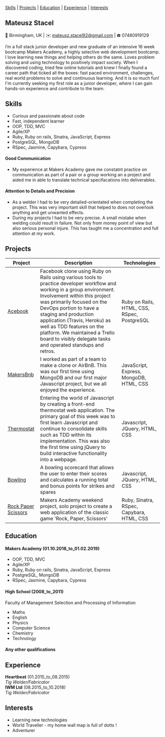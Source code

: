 [Skills](#skills) | [Projects](#projects) | [Education](#education) | [Experience](#experience) | [Interests](#interests)

## Mateusz Stacel

📍 Birmingham, UK | ✉️ mateusz.stacel92@gmail.com | ☎️ 07480919129


I’m a full stack junior developer and new graduate of an intensive 16 week bootcamp Makers Academy, a highly selective web development bootcamp. I love learning new things and helping others do the same. Loves problem solving and using technology to positively impact society. When I discovered coding, tried few online tutorials and knew I finally found a career path that ticked all the boxes: fast paced environment, challenges, real world problems to solve and continuous learning. And it is so much fun! I'm currently seeking my first role as a junior developer, where I can gain hands-on experience and contribute to the team.  

## Skills
- Curious and passionate about code
- Fast, independent learner
- OOP, TDD, MVC
- Agile/XP
- Ruby, Ruby on rails, Sinatra, JavaScript, Express
- PostgreSQL, MongoDB
- RSpec, Jasmine, Capybara, Cypress

#### Good Communication

- My experience at Makers Academy gave me constatnt practice on communication as part of a pair or a group working an a project and aided me in able to translate technical specifacations into deliverables.

#### Attention to Details and Precision 

- As a welder I had to be very detailed-orientated when completing the project. This was very important skill that helped to does not overlook anything and get unwanted effects. 
- During my projects I had to be very precise. A small mistake when welding could result in failure. Not only from money point of view but also serious personal injure. This has taught me a concentration and full attention at my work.   

## Projects

| Project   | Description | Technologies |
|---        |---         |---           |
| [Acebook](https://github.com/lucafrancesc/acebook-unicorns) | Facebook clone using Ruby on Rails using various tools to practice developer workflow and working in a group environment. Involvement within this project was primarily focused on the DevOps portion to have a staging and production application (Travis, Heroku) as well as TDD features on the platform. We maintained a Trello board to visibly delegate tasks and operated standups and retros.| Ruby on Rails, HTML, CSS, RSpec, PostgreSQL |
| [MakersBnb](https://github.com/leoncross/makersbnb) | I worked as part of a team to make a clone or AirBnB. This was our first time using MongoDB and our first major Javascript project, but we all enjoyed the experience.| JavaScript, Express, MongoDB, HTML, CSS|
| [Thermostat](https://github.com/mateuszstacel/thermostat) | Entering the world of Javascript by creating a front-end thermostat web application. The primary goal of this week was to first learn Javascript and continue to consolidate skills such as TDD within its implementation. This was also the first time using jQuery to build interactive functionality into a webpage. | Javascript, JQuery, HTML, CSS |
|[Bowling](https://github.com/mateuszstacel/bowling-challenge)| A bowling scorecard that allows the user to enter their scores and calculates a running total and bonus points for strikes and spares | Javascript, JQuery, HTML, CSS|
| [Rock Paper Scissors](https://github.com/mateuszstacel/rps-challenge) | Makers Academy weekend project, solo project to create a web application of the classic game 'Rock, Paper, Scissors' | Ruby, Sinatra, RSpec, Capybara, HTML, CSS|

## Education

#### Makers Academy (01.10.2018_to_01.02.2019)

- OOP, TDD, MVC
- Agile/XP
- Ruby, Ruby on rails, Sinatra, JavaScript, Express
- PostgreSQL, MongoDB
- RSpec, Jasmine, Capybara, Cypress


#### High School (2008_to_2011)

Faculty of Management Selection and Processing of Information
- Maths
- English
- Physics
- Computer Science
- Chemistry
- Technology

#### Any other qualifications

## Experience

**Heartbeat** (01.2015_to_08.2015)    
*Tig Welder/Fabricator*  
**IWM Ltd** (08.2015_to_10.2018)   
*Tig Welder/Fabricator*  

## Interests
- Learning new technologies
- World Traveller - my home wall map is full of dotts !
- Adventurer 

